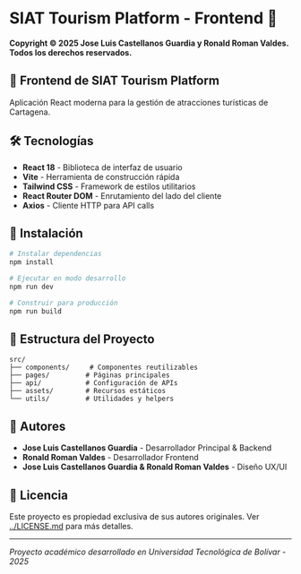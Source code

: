 # SIAT Tourism Platform - Frontend 🎨

**Copyright © 2025 Jose Luis Castellanos Guardia y Ronald Roman Valdes. Todos los derechos reservados.**

## 📱 Frontend de SIAT Tourism Platform

Aplicación React moderna para la gestión de atracciones turísticas de Cartagena.

## 🛠️ Tecnologías

- **React 18** - Biblioteca de interfaz de usuario
- **Vite** - Herramienta de construcción rápida
- **Tailwind CSS** - Framework de estilos utilitarios
- **React Router DOM** - Enrutamiento del lado del cliente
- **Axios** - Cliente HTTP para API calls

## 🚀 Instalación

```bash
# Instalar dependencias
npm install

# Ejecutar en modo desarrollo
npm run dev

# Construir para producción
npm run build
```

## 📁 Estructura del Proyecto

```
src/
├── components/     # Componentes reutilizables
├── pages/         # Páginas principales
├── api/           # Configuración de APIs
├── assets/        # Recursos estáticos
└── utils/         # Utilidades y helpers
```

## 👥 Autores

- **Jose Luis Castellanos Guardia** - Desarrollador Principal & Backend
- **Ronald Roman Valdes** - Desarrollador Frontend
- **Jose Luis Castellanos Guardia & Ronald Roman Valdes** - Diseño UX/UI

## 📄 Licencia

Este proyecto es propiedad exclusiva de sus autores originales. Ver [../LICENSE.md](../LICENSE.md) para más detalles.

---

*Proyecto académico desarrollado en Universidad Tecnológica de Bolívar - 2025*

